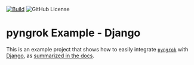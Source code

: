 [![Build](https://github.com/alexdlaird/pyngrok-example-django/actions/workflows/build.yml/badge.svg)](https://github.com/alexdlaird/pyngrok-example-django/actions/workflows/build.yml)
![GitHub License](https://img.shields.io/github/license/alexdlaird/pyngrok-example-django)

# pyngrok Example - Django

This is an example project that shows how to easily integrate [`pyngrok`](https://github.com/alexdlaird/pyngrok)
with [Django](https://docs.djangoproject.com/en/), as [summarized in the docs](https://pyngrok.readthedocs.io/en/latest/integrations.html#django).